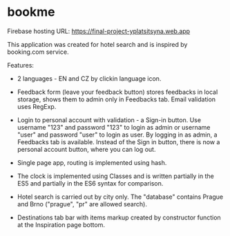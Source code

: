 # bookme

Firebase hosting URL: https://final-project-yplatsitsyna.web.app

This application was created for hotel search and is inspired by booking.com service.

Features:

* 2 languages - EN and CZ by clickin language icon.

* Feedback form (leave your feedback button) stores feedbacks in local storage, shows them to admin only in Feedbacks tab. Email validation uses RegExp.  

* Login to personal account with validation - a Sign-in button. Use username "123" and password "123" to login as admin or username "user" and password "user" to login as user. By logging in as admin, a Feedbacks tab is available. Instead of the Sign in button, there is now a personal account button, where you can log out.

* Single page app, routing is implemented using hash.

* The clock is implemented using Classes and is written partially in the ES5 and partially in the ES6 syntax for comparison.

* Hotel search is carried out by city only. The "database" contains Prague and Brno ("prague", "pr" are allowed search).

* Destinations tab bar with items markup created by constructor function at the Inspiration page bottom. 